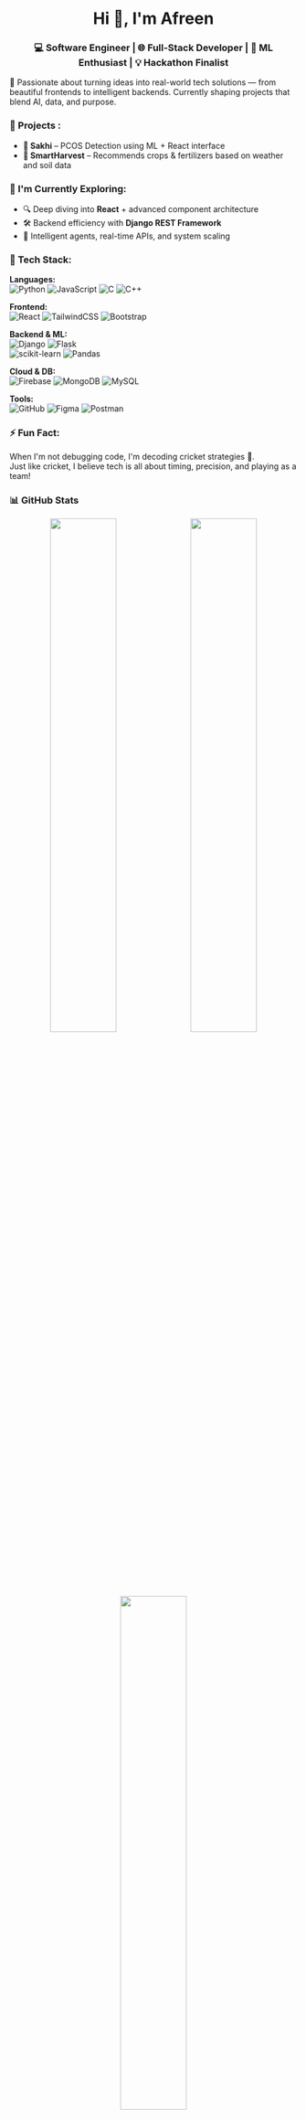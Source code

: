 <h1 align="center">Hi 👋, I'm Afreen</h1>
<h3 align="center">💻 Software Engineer | 🌐 Full-Stack Developer | 🤖 ML Enthusiast | 💡 Hackathon Finalist</h3>


🌟 Passionate about turning ideas into real-world tech solutions — from beautiful frontends to intelligent backends. Currently shaping projects that blend AI, data, and purpose.



### 🚀 Projects :
- **🌸 Sakhi** – PCOS Detection using ML + React interface  
- **🌾 SmartHarvest** – Recommends crops & fertilizers based on weather and soil data  


### 🌱 I'm Currently Exploring:
- 🔍 Deep diving into **React** + advanced component architecture  
- 🛠️ Backend efficiency with **Django REST Framework**  
- 🤖 Intelligent agents, real-time APIs, and system scaling  



### 🧰 Tech Stack:

**Languages:**  
![Python](https://img.shields.io/badge/-Python-black?style=flat-square&logo=python) 
![JavaScript](https://img.shields.io/badge/-JavaScript-black?style=flat-square&logo=javascript) 
![C](https://img.shields.io/badge/-C-black?style=flat-square&logo=c) 
![C++](https://img.shields.io/badge/-C++-black?style=flat-square&logo=cplusplus)

**Frontend:**  
![React](https://img.shields.io/badge/-React-black?style=flat-square&logo=react) 
![TailwindCSS](https://img.shields.io/badge/-Tailwind%20CSS-black?style=flat-square&logo=tailwindcss) 
![Bootstrap](https://img.shields.io/badge/-Bootstrap-black?style=flat-square&logo=bootstrap)

**Backend & ML:**  
![Django](https://img.shields.io/badge/-Django-black?style=flat-square&logo=django) 
![Flask](https://img.shields.io/badge/-Flask-black?style=flat-square&logo=flask)  
![scikit-learn](https://img.shields.io/badge/-Scikit--Learn-black?style=flat-square&logo=scikit-learn) 
![Pandas](https://img.shields.io/badge/-Pandas-black?style=flat-square&logo=pandas)

**Cloud & DB:**  
![Firebase](https://img.shields.io/badge/-Firebase-black?style=flat-square&logo=firebase) 
![MongoDB](https://img.shields.io/badge/-MongoDB-black?style=flat-square&logo=mongodb) 
![MySQL](https://img.shields.io/badge/-MySQL-black?style=flat-square&logo=mysql)

**Tools:**  
![GitHub](https://img.shields.io/badge/-GitHub-black?style=flat-square&logo=github) 
![Figma](https://img.shields.io/badge/-Figma-black?style=flat-square&logo=figma) 
![Postman](https://img.shields.io/badge/-Postman-black?style=flat-square&logo=postman)



### ⚡ Fun Fact:

When I'm not debugging code, I'm decoding cricket strategies 🏏.  
Just like cricket, I believe tech is all about timing, precision, and playing as a team!



### 📊 GitHub Stats

<p align="center">
  <img src="https://github-readme-stats.vercel.app/api?username=Afreen234&show_icons=true&theme=tokyonight" width="48%"/>
  <img src="https://github-readme-streak-stats.herokuapp.com/?user=Afreen234&theme=tokyonight" width="48%"/>
</p>

<p align="center">
  <img src="https://github-readme-stats.vercel.app/api/top-langs/?username=Afreen234&layout=compact&theme=tokyonight" width="48%" />
</p>



### 📫 Connect With Me:

<a href="https://linkedin.com/in/afreen-mohammad-67a175292/" target="_blank">
  <img src="https://img.shields.io/badge/-LinkedIn-blue?style=flat-square&logo=linkedin" />
</a>  
<a href="https://leetcode.com/affu_4" target="_blank">
  <img src="https://img.shields.io/badge/-LeetCode-orange?style=flat-square&logo=leetcode" />
</a>  
<a href="https://github.com/Afreen234" target="_blank">
  <img src="https://img.shields.io/badge/-GitHub-black?style=flat-square&logo=github" />
</a>  


⭐ _“Let’s code with purpose and build what matters.”_
